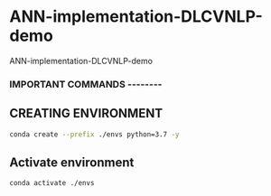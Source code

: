 # ANN-implementation-DLCVNLP-demo
ANN-implementation-DLCVNLP-demo



### IMPORTANT COMMANDS -------- 

## CREATING ENVIRONMENT

``` bash
conda create --prefix ./envs python=3.7 -y
```

## Activate environment

```bash
conda activate ./envs 
```

